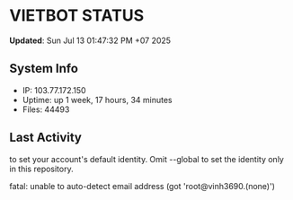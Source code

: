 # VIETBOT STATUS
**Updated**: Sun Jul 13 01:47:32 PM +07 2025

## System Info
- IP: 103.77.172.150
- Uptime: up 1 week, 17 hours, 34 minutes
- Files: 44493

## Last Activity

to set your account's default identity.
Omit --global to set the identity only in this repository.

fatal: unable to auto-detect email address (got 'root@vinh3690.(none)')
